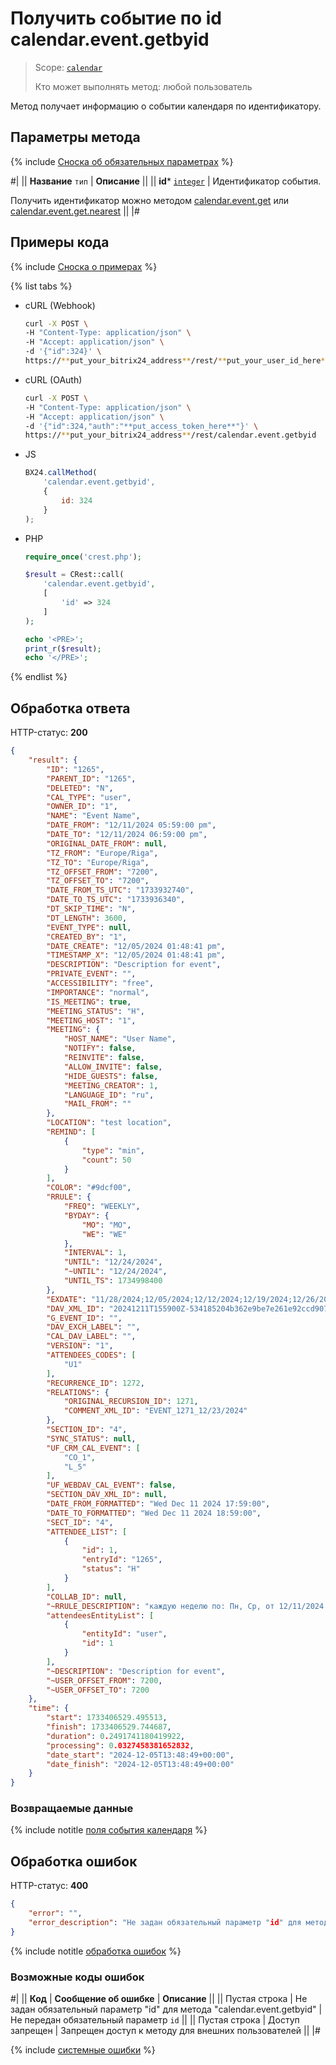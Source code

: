 # Получить событие по id calendar.event.getbyid

> Scope: [`calendar`](../scopes/permissions.md)
>
> Кто может выполнять метод: любой пользователь

Метод получает информацию о событии календаря по идентификатору.

## Параметры метода

{% include [Сноска об обязательных параметрах](../../_includes/required.md) %}

#|
|| **Название**
`тип` | **Описание** ||
|| **id***
[`integer`](../data-types.md) | Идентификатор события.

Получить идентификатор можно методом [calendar.event.get](./calendar-event-get.md) или [calendar.event.get.nearest](./calendar-event-get-nearest.md) ||
|#

## Примеры кода

{% include [Сноска о примерах](../../_includes/examples.md) %}

{% list tabs %}

- cURL (Webhook)

    ```bash
    curl -X POST \
    -H "Content-Type: application/json" \
    -H "Accept: application/json" \
    -d '{"id":324}' \
    https://**put_your_bitrix24_address**/rest/**put_your_user_id_here**/**put_your_webbhook_here**/calendar.event.getbyid
    ```

- cURL (OAuth)

    ```bash
    curl -X POST \
    -H "Content-Type: application/json" \
    -H "Accept: application/json" \
    -d '{"id":324,"auth":"**put_access_token_here**"}' \
    https://**put_your_bitrix24_address**/rest/calendar.event.getbyid
    ```

- JS

    ```js
    BX24.callMethod(
        'calendar.event.getbyid',
        {
            id: 324
        }
    );
    ```

- PHP

    ```php
    require_once('crest.php');

    $result = CRest::call(
        'calendar.event.getbyid',
        [
            'id' => 324
        ]
    );

    echo '<PRE>';
    print_r($result);
    echo '</PRE>';
    ```

{% endlist %}

## Обработка ответа

HTTP-статус: **200**

```json
{
    "result": {
        "ID": "1265",
        "PARENT_ID": "1265",
        "DELETED": "N",
        "CAL_TYPE": "user",
        "OWNER_ID": "1",
        "NAME": "Event Name",
        "DATE_FROM": "12/11/2024 05:59:00 pm",
        "DATE_TO": "12/11/2024 06:59:00 pm",
        "ORIGINAL_DATE_FROM": null,
        "TZ_FROM": "Europe/Riga",
        "TZ_TO": "Europe/Riga",
        "TZ_OFFSET_FROM": "7200",
        "TZ_OFFSET_TO": "7200",
        "DATE_FROM_TS_UTC": "1733932740",
        "DATE_TO_TS_UTC": "1733936340",
        "DT_SKIP_TIME": "N",
        "DT_LENGTH": 3600,
        "EVENT_TYPE": null,
        "CREATED_BY": "1",
        "DATE_CREATE": "12/05/2024 01:48:41 pm",
        "TIMESTAMP_X": "12/05/2024 01:48:41 pm",
        "DESCRIPTION": "Description for event",
        "PRIVATE_EVENT": "",
        "ACCESSIBILITY": "free",
        "IMPORTANCE": "normal",
        "IS_MEETING": true,
        "MEETING_STATUS": "H",
        "MEETING_HOST": "1",
        "MEETING": {
            "HOST_NAME": "User Name",
            "NOTIFY": false,
            "REINVITE": false,
            "ALLOW_INVITE": false,
            "HIDE_GUESTS": false,
            "MEETING_CREATOR": 1,
            "LANGUAGE_ID": "ru",
            "MAIL_FROM": ""
        },
        "LOCATION": "test location",
        "REMIND": [
            {
                "type": "min",
                "count": 50
            }
        ],
        "COLOR": "#9dcf00",
        "RRULE": {
            "FREQ": "WEEKLY",
            "BYDAY": {
                "MO": "MO",
                "WE": "WE"
            },
            "INTERVAL": 1,
            "UNTIL": "12/24/2024",
            "~UNTIL": "12/24/2024",
            "UNTIL_TS": 1734998400
        },
        "EXDATE": "11/28/2024;12/05/2024;12/12/2024;12/19/2024;12/26/2024",
        "DAV_XML_ID": "20241211T155900Z-534185204b362e9be7e261e92ccd9078@b24evo.lan",
        "G_EVENT_ID": "",
        "DAV_EXCH_LABEL": "",
        "CAL_DAV_LABEL": "",
        "VERSION": "1",
        "ATTENDEES_CODES": [
            "U1"
        ],
        "RECURRENCE_ID": 1272,
        "RELATIONS": {
            "ORIGINAL_RECURSION_ID": 1271,
            "COMMENT_XML_ID": "EVENT_1271_12/23/2024"
        },
        "SECTION_ID": "4",
        "SYNC_STATUS": null,
        "UF_CRM_CAL_EVENT": [
            "CO_1",
            "L_5"
        ],
        "UF_WEBDAV_CAL_EVENT": false,
        "SECTION_DAV_XML_ID": null,
        "DATE_FROM_FORMATTED": "Wed Dec 11 2024 17:59:00",
        "DATE_TO_FORMATTED": "Wed Dec 11 2024 18:59:00",
        "SECT_ID": "4",
        "ATTENDEE_LIST": [
            {
                "id": 1,
                "entryId": "1265",
                "status": "H"
            }
        ],
        "COLLAB_ID": null,
        "~RRULE_DESCRIPTION": "каждую неделю по: Пн, Ср, от 12/11/2024 до 12/24/2024",
        "attendeesEntityList": [
            {
                "entityId": "user",
                "id": 1
            }
        ],
        "~DESCRIPTION": "Description for event",
        "~USER_OFFSET_FROM": 7200,
        "~USER_OFFSET_TO": 7200
    },
    "time": {
        "start": 1733406529.495513,
        "finish": 1733406529.744687,
        "duration": 0.2491741180419922,
        "processing": 0.0327458381652832,
        "date_start": "2024-12-05T13:48:49+00:00",
        "date_finish": "2024-12-05T13:48:49+00:00"
    }
}
```

### Возвращаемые данные

{% include notitle [поля события календаря](./_includes/calendar_event_fields.md) %}

## Обработка ошибок

HTTP-статус: **400**

```json
{
    "error": "",
    "error_description": "Не задан обязательный параметр "id" для метода "calendar.event.getbyid""
}
```

{% include notitle [обработка ошибок](../../_includes/error-info.md) %}

### Возможные коды ошибок

#|
|| **Код** | **Cообщение об ошибке** | **Описание** ||
|| Пустая строка | Не задан обязательный параметр "id" для метода "calendar.event.getbyid" | Не передан обязательный параметр `id` ||
|| Пустая строка | Доступ запрещен | Запрещен доступ к методу для внешних пользователей ||
|#

{% include [системные ошибки](../../_includes/system-errors.md) %}
